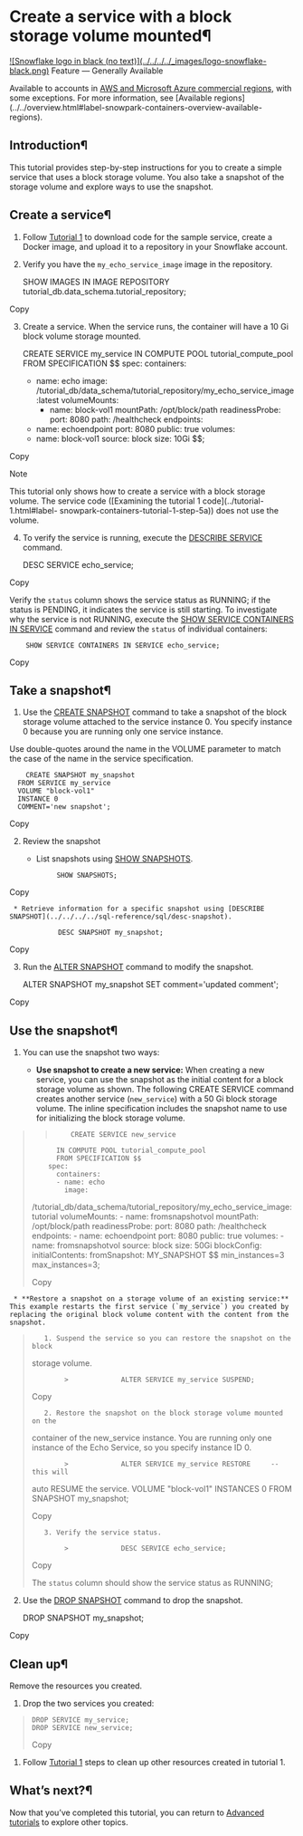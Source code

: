 # Create a service with a block storage volume mounted¶

[![Snowflake logo in black \(no text\)](../../../../_images/logo-snowflake-
black.png)](../../../../_images/logo-snowflake-black.png) Feature — Generally
Available

Available to accounts in [AWS and Microsoft Azure commercial
regions](../../../../user-guide/intro-regions.html#label-na-general-regions),
with some exceptions. For more information, see [Available
regions](../../overview.html#label-snowpark-containers-overview-available-
regions).

## Introduction¶

This tutorial provides step-by-step instructions for you to create a simple
service that uses a block storage volume. You also take a snapshot of the
storage volume and explore ways to use the snapshot.

## Create a service¶

  1. Follow [Tutorial 1](../tutorial-1) to download code for the sample service, create a Docker image, and upload it to a repository in your Snowflake account.

  2. Verify you have the `my_echo_service_image` image in the repository.
    
        SHOW IMAGES IN IMAGE REPOSITORY tutorial_db.data_schema.tutorial_repository;
    

Copy

  3. Create a service. When the service runs, the container will have a 10 Gi block volume storage mounted.
    
        CREATE SERVICE my_service
     IN COMPUTE POOL tutorial_compute_pool
     FROM SPECIFICATION $$
    spec:
      containers:
      - name: echo
        image: /tutorial_db/data_schema/tutorial_repository/my_echo_service_image:latest
        volumeMounts:
        - name: block-vol1
          mountPath: /opt/block/path
        readinessProbe:
          port: 8080
          path: /healthcheck
      endpoints:
      - name: echoendpoint
        port: 8080
        public: true
      volumes:
      - name: block-vol1
        source: block
        size: 10Gi
    $$;
    

Copy

Note

This tutorial only shows how to create a service with a block storage volume.
The service code ([Examining the tutorial 1 code](../tutorial-1.html#label-
snowpark-containers-tutorial-1-step-5a)) does not use the volume.

  4. To verify the service is running, execute the [DESCRIBE SERVICE](../../../../sql-reference/sql/desc-service) command.
    
        DESC SERVICE echo_service;
    

Copy

Verify the `status` column shows the service status as RUNNING; if the status
is PENDING, it indicates the service is still starting. To investigate why the
service is not RUNNING, execute the [SHOW SERVICE CONTAINERS IN
SERVICE](../../../../sql-reference/sql/show-service-containers-in-service)
command and review the `status` of individual containers:

    
        SHOW SERVICE CONTAINERS IN SERVICE echo_service;
    

Copy

## Take a snapshot¶

  1. Use the [CREATE SNAPSHOT](../../../../sql-reference/sql/create-snapshot) command to take a snapshot of the block storage volume attached to the service instance 0. You specify instance 0 because you are running only one service instance.

Use double-quotes around the name in the VOLUME parameter to match the case of
the name in the service specification.

    
        CREATE SNAPSHOT my_snapshot
      FROM SERVICE my_service
      VOLUME "block-vol1"
      INSTANCE 0
      COMMENT='new snapshot';
    

Copy

  2. Review the snapshot

     * List snapshots using [SHOW SNAPSHOTS](../../../../sql-reference/sql/show-snapshots).
        
                SHOW SNAPSHOTS;
        

Copy

     * Retrieve information for a specific snapshot using [DESCRIBE SNAPSHOT](../../../../sql-reference/sql/desc-snapshot).
        
                DESC SNAPSHOT my_snapshot;
        

Copy

  3. Run the [ALTER SNAPSHOT](../../../../sql-reference/sql/alter-snapshot) command to modify the snapshot.
    
        ALTER SNAPSHOT my_snapshot SET comment='updated comment';
    

Copy

## Use the snapshot¶

  1. You can use the snapshot two ways:

     * **Use snapshot to create a new service:** When creating a new service, you can use the snapshot as the initial content for a block storage volume as shown. The following CREATE SERVICE command creates another service (`new_service`) with a 50 Gi block storage volume. The inline specification includes the snapshot name to use for initializing the block storage volume.

> >         CREATE SERVICE new_service
>           IN COMPUTE POOL tutorial_compute_pool
>           FROM SPECIFICATION $$
>         spec:
>           containers:
>           - name: echo
>             image:
> /tutorial_db/data_schema/tutorial_repository/my_echo_service_image:tutorial
>             volumeMounts:
>             - name: fromsnapshotvol
>               mountPath: /opt/block/path
>             readinessProbe:
>               port: 8080
>               path: /healthcheck
>           endpoints:
>           - name: echoendpoint
>             port: 8080
>             public: true
>           volumes:
>           - name: fromsnapshotvol
>             source: block
>             size: 50Gi
>             blockConfig:
>               initialContents:
>                 fromSnapshot: MY_SNAPSHOT
>         $$
>         min_instances=3
>         max_instances=3;
>  
>
> Copy

     * **Restore a snapshot on a storage volume of an existing service:** This example restarts the first service (`my_service`) you created by replacing the original block volume content with the content from the snapshot.

>        1. Suspend the service so you can restore the snapshot on the block
> storage volume.
>  
>             >             ALTER SERVICE my_service SUSPEND;
>  
>
> Copy
>
>        2. Restore the snapshot on the block storage volume mounted on the
> container of the new_service instance. You are running only one instance of
> the Echo Service, so you specify instance ID 0.
>  
>             >             ALTER SERVICE my_service RESTORE     -- this will
> auto RESUME the service.
>               VOLUME "block-vol1"
>               INSTANCES 0
>               FROM SNAPSHOT my_snapshot;
>  
>
> Copy
>
>        3. Verify the service status.
>  
>             >             DESC SERVICE echo_service;
>  
>
> Copy
>
> The `status` column should show the service status as RUNNING;

  2. Use the [DROP SNAPSHOT](../../../../sql-reference/sql/drop-snapshot) command to drop the snapshot.
    
        DROP SNAPSHOT my_snapshot;
    

Copy

## Clean up¶

Remove the resources you created.

  1. Drop the two services you created:

>
>     DROP SERVICE my_service;
>     DROP SERVICE new_service;
>  
>
> Copy

  1. Follow [Tutorial 1](../tutorial-1) steps to clean up other resources created in tutorial 1.

## What’s next?¶

Now that you’ve completed this tutorial, you can return to [Advanced
tutorials](../../overview-advanced-tutorials) to explore other topics.

